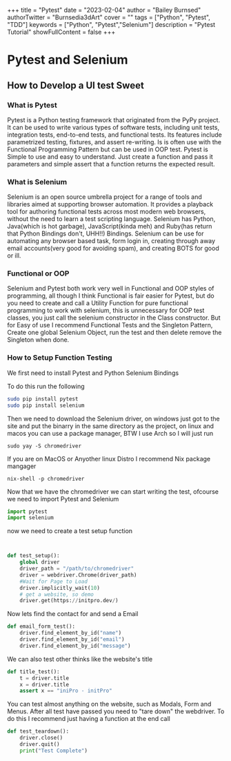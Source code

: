 +++
title = "Pytest"
date = "2023-02-04"
author = "Bailey Burnsed"
authorTwitter = "Burnsedia3dArt" 
cover = ""
tags = ["Python", "Pytest", "TDD"]
keywords = ["Python", "Pytest","Selenium"]
description = "Pytest Tutorial"
showFullContent = false
+++

# Pytest and Selenium
## How to Develop a UI test Sweet

### What is Pytest

Pytest is a Python testing framework that originated from the PyPy project. It can be used to write various types of software tests, including unit tests, integration tests, end-to-end tests, and functional tests. Its features include parametrized testing, fixtures, and assert re-writing. Is is often use with the Functional Programming Pattern but can be used in OOP test. Pytest is Simple to use and easy to understand. Just create a function and pass it parameters and simple assert that a function returns the expected result. 

### What is Selenium

Selenium is an open source umbrella project for a range of tools and libraries aimed at supporting browser automation. It provides a playback tool for authoring functional tests across most modern web browsers, without the need to learn a test scripting language. Selenium has Python, Java(which is hot garbage), JavaScript(kinda meh) and Ruby(has return that Python Bindings don't, UHH!!) Bindings. Selenium can be use for automating any browser based task, form login in, creating through away email accounts(very good for avoiding spam), and creating BOTS for good or ill.

### Functional or OOP

Selenium and Pytest both work very well in Functional and OOP styles of programming, all though I think Functional is fair easier for Pytest, but do you need to create and call a Utility Function for pure functional programming to work with selenium, this is unnecessary for OOP test classes, you just call the selenium constructor in the Class constructor. But for Easy of use I recommend Functional Tests and the Singleton Pattern, Create one global Selenium Object, run the test and then delete remove the Singleton when done. 

### How to Setup Function Testing
We first need to install Pytest and Python Selenium Bindings

To do this run the following 

```bash
sudo pip install pytest
sudo pip install selenium
```

Then we need to download the Selenium driver, on windows just got to the site and put the binarry in the same directory as the project, on linux and macos you can use a package manager, BTW I use Arch so I will just run 

```
sudo yay -S chromedriver
```
If you are on MacOS or Anyother linux Distro I recommend Nix package mangager

```
nix-shell -p chromedriver
```

Now that we have the chromedriver we can start writing the test, ofcourse we need to import Pytest and Selenium

```python
import pytest
import selenium
```

now we need to create a test setup function

```python


def test_setup():
    global driver 
    driver_path = "/path/to/chromedriver"
    driver = webdriver.Chrome(driver_path)
    #Wait for Page to Load
    driver.implicitly_wait(10)
    # get a website, so demo
    driver.get(https://initpro.dev/)
```
Now lets find the contact for and send a Email

```python
def email_form_test():
    driver.find_element_by_id("name")
    driver.find_element_by_id("email")
    driver.find_element_by_id("message")
```

We can also test other thinks like the website's title

```python
def title_test():
    t = driver.title
    x = driver.title
    assert x == "iniPro - initPro"
```
You can test almost anything on the website, such as Modals, Form and Menus. After all test have passed you need to "tare down" the webdriver. 
To do this I recommend just having a function at the end call 

```python
def test_teardown():
    driver.close()
    driver.quit()
    print("Test Complete")
```

